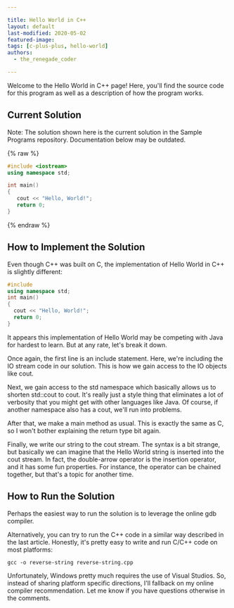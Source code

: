 ```yaml
---

title: Hello World in C++
layout: default
last-modified: 2020-05-02
featured-image: 
tags: [c-plus-plus, hello-world]
authors:
  - the_renegade_coder

---
```


Welcome to the Hello World in C++ page! Here, you'll find the source code for this program as well as a description of how the program works.

## Current Solution

Note: The solution shown here is the current solution in the Sample Programs repository. Documentation below may be outdated.

{% raw %}

```C++
#include <iostream>
using namespace std;

int main()
{
   cout << "Hello, World!";
   return 0;
}

```

{% endraw %}

## How to Implement the Solution

Even though C++ was built on C, the implementation of Hello World in 
C++ is slightly different:

```c++
#include 
using namespace std;
int main()
{
  cout << "Hello, World!";
  return 0;
}
```

It appears this implementation of Hello World may be competing with 
Java for hardest to learn. But at any rate, let's break it down.

Once again, the first line is an include statement. Here, we're including 
the IO stream code in our solution. This is how we gain access to the 
IO objects like cout.

Next, we gain access to the std namespace which basically allows us to 
shorten std::cout to cout. It's really just a style thing that eliminates 
a lot of verbosity that you might get with other languages like Java. 
Of course, if another namespace also has a cout, we'll run into problems.

After that, we make a main method as usual. This is exactly the same as 
C, so I won't bother explaining the return type bit again.

Finally, we write our string to the cout stream. The syntax is a bit 
strange, but basically we can imagine that the Hello World string is 
inserted into the cout stream. In fact, the double-arrow operator is 
the insertion operator, and it has some fun properties. For instance, 
the operator can be chained together, but that's a topic for another time.


## How to Run the Solution

Perhaps the easiest way to run the solution is to leverage the online gdb 
compiler.

Alternatively, you can try to run the C++ code in a similar way described 
in the last article. Honestly, it's pretty easy to write and run C/C++ code 
on most platforms:

```console
gcc -o reverse-string reverse-string.cpp
```

Unfortunately, Windows pretty much requires the use of Visual Studios. So, 
instead of sharing platform specific directions, I'll fallback on my online 
compiler recommendation. Let me know if you have questions otherwise in the 
comments.
